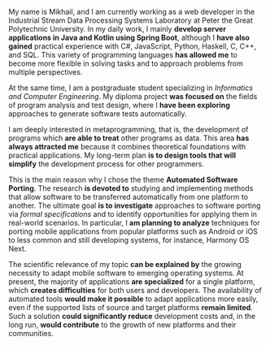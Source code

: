 My name is Mikhail, and I am currently working as a web developer in the Industrial Stream Data Processing Systems Laboratory at Peter the Great Polytechnic University. In my daily work, I mainly **develop server applications in Java and Kotlin using Spring Boot**, although I **have also gained** practical experience with C#, JavaScript, Python, Haskell, C, C++, and SQL. This variety of programming languages **has allowed me** to become more flexible in solving tasks and to approach problems from multiple perspectives.

At the same time, I am a postgraduate student specializing in _Informatics and Computer Engineering_. My diploma project **was focused on** the fields of program analysis and test design, where I **have been exploring** approaches to generate software tests automatically.

I am deeply interested in metaprogramming, that is, the development of programs which **are able to treat** other programs as data. This area **has always attracted me** because it combines theoretical foundations with practical applications. My long-term plan **is to design tools that will simplify** the development process for other programmers.

This is the main reason why I chose the theme **Automated Software Porting**. The research **is devoted to** studying and implementing methods that allow software to be transferred automatically from one platform to another. The ultimate goal **is to investigate** approaches to software porting via *formal specifications* and to identify opportunities for applying them in real-world scenarios. In particular, I **am planning to analyze** techniques for porting mobile applications from popular platforms such as Android or iOS to less common and still developing systems, for instance, Harmony OS Next.

The scientific relevance of my topic **can be explained by** the growing necessity to adapt mobile software to emerging operating systems. At present, the majority of applications **are specialized** for a single platform, which **creates difficulties** for both users and developers. The availability of automated tools **would make it possible** to adapt applications more easily, even if the supported lists of source and target platforms **remain limited**. Such a solution **could significantly reduce** development costs and, in the long run, **would contribute** to the growth of new platforms and their communities.